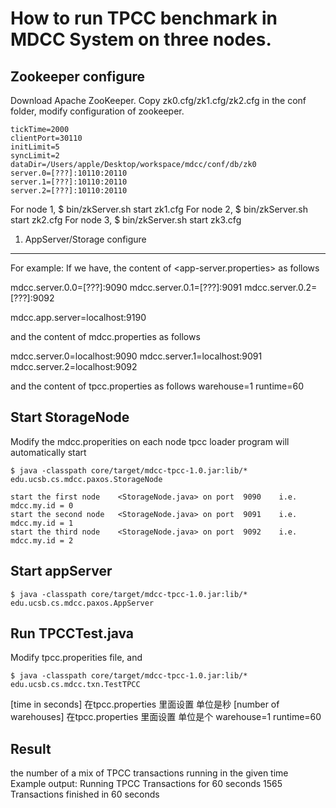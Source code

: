 How to run TPCC benchmark in MDCC System on three nodes.
======
Zookeeper configure
---
Download Apache ZooKeeper.
Copy zk0.cfg/zk1.cfg/zk2.cfg in the conf folder, modify configuration of zookeeper.

	tickTime=2000
	clientPort=30110
	initLimit=5
	syncLimit=2
	dataDir=/Users/apple/Desktop/workspace/mdcc/conf/db/zk0
	server.0=[???]:10110:20110
	server.1=[???]:10110:20110
	server.2=[???]:10110:20110

For node 1,
$ bin/zkServer.sh start zk1.cfg
For node 2,
$ bin/zkServer.sh start zk2.cfg
For node 3,
$ bin/zkServer.sh start zk3.cfg

1. AppServer/Storage configure
---
For example:
If we have, the content of <app-server.properties> as follows

mdcc.server.0.0=[???]:9090
mdcc.server.0.1=[???]:9091
mdcc.server.0.2=[???]:9092

mdcc.app.server=localhost:9190

and the content of mdcc.properties as follows

mdcc.server.0=localhost:9090
mdcc.server.1=localhost:9091
mdcc.server.2=localhost:9092

and the content of tpcc.properties as follows
warehouse=1
runtime=60

Start StorageNode
---
Modify the mdcc.properities on each node
tpcc loader program will automatically start

	$ java -classpath core/target/mdcc-tpcc-1.0.jar:lib/* edu.ucsb.cs.mdcc.paxos.StorageNode

	start the first node 	<StorageNode.java> on port 	9090	i.e. mdcc.my.id = 0
	start the second node 	<StorageNode.java> on port 	9091	i.e. mdcc.my.id = 1
	start the third node 	<StorageNode.java> on port 	9092	i.e. mdcc.my.id = 2
	
Start appServer
---
	$ java -classpath core/target/mdcc-tpcc-1.0.jar:lib/* edu.ucsb.cs.mdcc.paxos.AppServer
	
Run TPCCTest.java
---
Modify tpcc.properities file, and

	$ java -classpath core/target/mdcc-tpcc-1.0.jar:lib/* edu.ucsb.cs.mdcc.txn.TestTPCC
	
[time in seconds] 在tpcc.properties 里面设置 单位是秒
[number of warehouses] 在tpcc.properties 里面设置 单位是个
warehouse=1
runtime=60

Result
---
the number of a mix of TPCC transactions running in the given time
Example output:
Running TPCC Transactions for 60 seconds
1565 Transactions finished in 60 seconds
